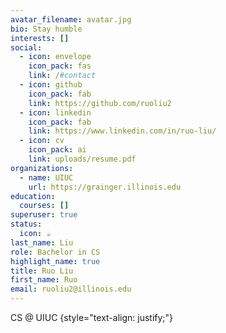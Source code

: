```yaml
---
avatar_filename: avatar.jpg
bio: Stay humble
interests: []
social:
  - icon: envelope
    icon_pack: fas
    link: /#contact
  - icon: github
    icon_pack: fab
    link: https://github.com/ruoliu2
  - icon: linkedin
    icon_pack: fab
    link: https://www.linkedin.com/in/ruo-liu/
  - icon: cv
    icon_pack: ai
    link: uploads/resume.pdf
organizations:
  - name: UIUC
    url: https://grainger.illinois.edu
education:
  courses: []
superuser: true
status:
  icon: ☕️
last_name: Liu
role: Bachelor in CS
highlight_name: true
title: Ruo Liu
first_name: Ruo
email: ruoliu2@illinois.edu
---
```


CS @ UIUC
{style="text-align: justify;"}
